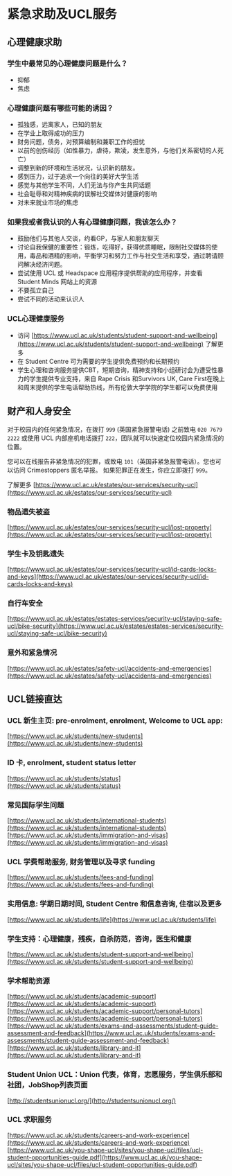 # 紧急求助及UCL服务

## 心理健康求助

### 学生中最常见的心理健康问题是什么？

* 抑郁
* 焦虑

### 心理健康问题有哪些可能的诱因？

* 孤独感，远离家人，已知的朋友
* 在学业上取得成功的压力
* 财务问题，债务，对预算编制和兼职工作的担忧
* 以前的创伤经历（如性暴力，虐待，欺凌，发生意外，与他们关系密切的人死亡）
* 调整到新的环境和生活状况，认识新的朋友。
* 感到压力，过于追求一个向往的美好大学生活
* 感觉与其他学生不同，人们无法与你产生共同话题
* 社会耻辱和对精神疾病的误解社交媒体对健康的影响
* 对未来就业市场的焦虑

### 如果我或者我认识的人有心理健康问题，我该怎么办？

* 鼓励他们与其他人交谈，约看GP，与家人和朋友聊天
* 讨论自我保健的重要性：锻炼，吃得好，获得优质睡眠，限制社交媒体的使用，毒品和酒精的影响，平衡学习和努力工作与社交生活和享受，通过聘请顾问解决经济问题。
* 尝试使用 UCL 或 Headspace 应用程序提供帮助的应用程序，并查看 Student Minds 网站上的资源
* 不要孤立自己 
* 尝试不同的活动来认识人

### UCL心理健康服务

* 访问 [https://www.ucl.ac.uk/students/student-support-and-wellbeing](https://www.ucl.ac.uk/students/student-support-and-wellbeing) 了解更多
* 在 Student Centre 可为需要的学生提供免费预约和长期预约
* 学生心理和咨询服务提供CBT，短期咨询，精神支持和小组研讨会为遭受性暴力的学生提供专业支持，来自 Rape Crisis 和Survivors UK, Care First在晚上和周末提供的学生电话帮助热线，所有伦敦大学学院的学生都可以免费使用

## 财产和人身安全

对于校园内的任何紧急情况，在拨打 `999` \(英国紧急报警电话\) 之前致电 `020 7679 2222` 或使用 UCL 内部座机电话拨打 `222`，团队就可以快速定位校园内紧急情况的位置。

您可以在线报告非紧急情况的犯罪，或致电 `101`（英国非紧急报警电话）。您也可以访问 Crimestoppers 匿名举报。 如果犯罪正在发生，你应立即拨打 `999`。

了解更多 [https://www.ucl.ac.uk/estates/our-services/security-ucl](https://www.ucl.ac.uk/estates/our-services/security-ucl)

### 物品遗失被盗

[https://www.ucl.ac.uk/estates/our-services/security-ucl/lost-property](https://www.ucl.ac.uk/estates/our-services/security-ucl/lost-property)

### 学生卡及钥匙遗失

[https://www.ucl.ac.uk/estates/our-services/security-ucl/id-cards-locks-and-keys](https://www.ucl.ac.uk/estates/our-services/security-ucl/id-cards-locks-and-keys)

### 自行车安全

[https://www.ucl.ac.uk/estates/estates-services/security-ucl/staying-safe-ucl/bike-security](https://www.ucl.ac.uk/estates/estates-services/security-ucl/staying-safe-ucl/bike-security)

### 意外和紧急情况

[https://www.ucl.ac.uk/estates/safety-ucl/accidents-and-emergencies](https://www.ucl.ac.uk/estates/safety-ucl/accidents-and-emergencies)

## UCL链接直达

### UCL 新生主页: pre-enrolment, enrolment, Welcome to UCL app:

[https://www.ucl.ac.uk/students/new-students](https://www.ucl.ac.uk/students/new-students)

### ID 卡, enrolment, student status letter

[https://www.ucl.ac.uk/students/status](https://www.ucl.ac.uk/students/status)

### 常见国际学生问题

[https://www.ucl.ac.uk/students/international-students](https://www.ucl.ac.uk/students/international-students) [https://www.ucl.ac.uk/students/immigration-and-visas](https://www.ucl.ac.uk/students/immigration-and-visas)

### UCL 学费帮助服务, 财务管理以及寻求 funding

[https://www.ucl.ac.uk/students/fees-and-funding](https://www.ucl.ac.uk/students/fees-and-funding)

### 实用信息: 学期日期时间, Student Centre 和信息咨询, 住宿以及更多

[https://www.ucl.ac.uk/students/life](https://www.ucl.ac.uk/students/life)

### 学生支持：心理健康，残疾，自杀防范，咨询，医生和健康

[https://www.ucl.ac.uk/students/student-support-and-wellbeing](https://www.ucl.ac.uk/students/student-support-and-wellbeing)

### 学术帮助资源

[https://www.ucl.ac.uk/students/academic-support](https://www.ucl.ac.uk/students/academic-support) [https://www.ucl.ac.uk/students/academic-support/personal-tutors](https://www.ucl.ac.uk/students/academic-support/personal-tutors) [https://www.ucl.ac.uk/students/exams-and-assessments/student-guide-assessment-and-feedback](https://www.ucl.ac.uk/students/exams-and-assessments/student-guide-assessment-and-feedback) [https://www.ucl.ac.uk/students/library-and-it](https://www.ucl.ac.uk/students/library-and-it)

### Student Union UCL：Union 代表，体育，志愿服务，学生俱乐部和社团，JobShop列表页面

[http://studentsunionucl.org/](http://studentsunionucl.org/)

### UCL 求职服务

[https://www.ucl.ac.uk/students/careers-and-work-experience](https://www.ucl.ac.uk/students/careers-and-work-experience) [https://www.ucl.ac.uk/you-shape-ucl/sites/you-shape-ucl/files/ucl-student-opportunities-guide.pdf](https://www.ucl.ac.uk/you-shape-ucl/sites/you-shape-ucl/files/ucl-student-opportunities-guide.pdf)

